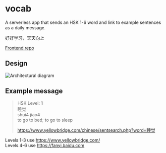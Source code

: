 # vocab

A serverless app that sends an HSK 1-6 word and link to example sentences as a daily message.

好好学习，天天向上

[Frontend repo](https://github.com/em-shea/vocab-frontend)
## Design

![Architectural diagram](https://s3.amazonaws.com/hsk-vocab/Vocab+app+(2).png)

## Example message

> HSK Level: 1  
> 睡觉  
> shui4 jiao4  
> to go to bed; to go to sleep
> 
> https://www.yellowbridge.com/chinese/sentsearch.php?word=睡觉


Levels 1-3 use https://www.yellowbridge.com/  
Levels 4-6 use https://fanyi.baidu.com
